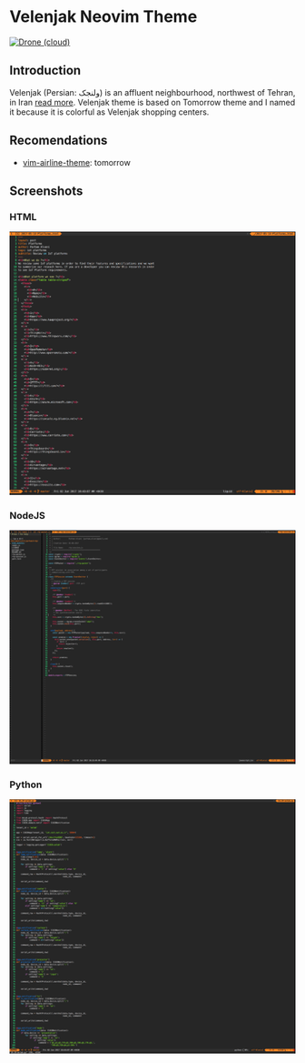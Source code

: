# Velenjak Neovim Theme
[![Drone (cloud)](https://img.shields.io/drone/build/1995parham/velenjak.svg?style=flat-square)](https://cloud.drone.io/1995parham/velenjak)

## Introduction
 Velenjak (Persian: ولنجک) is an affluent neighbourhood, northwest of Tehran, in Iran [read more](https://en.wikipedia.org/wiki/Velenjak).
Velenjak theme is based on Tomorrow theme and I named it because it is colorful as Velenjak shopping centers.

## Recomendations
- [vim-airline-theme](https://github.com/vim-airline/vim-airline): tomorrow

## Screenshots
### HTML
![html sample](screenshots/html.png)

### NodeJS
![nodejs sample](screenshots/nodejs.png)

### Python
![python sample](screenshots/python.png)
